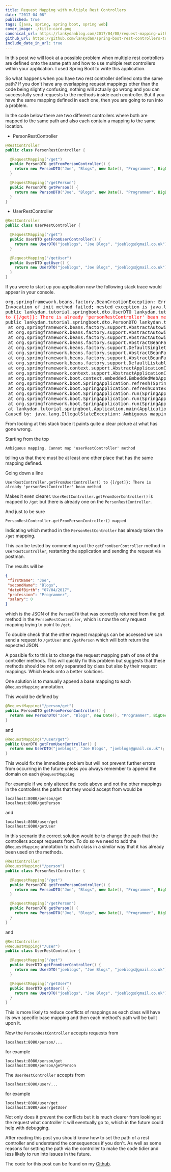 ```yaml
---
title: Request Mapping with multiple Rest Controllers
date: "2017-04-08"
published: true
tags: [java, spring, spring boot, spring web]
cover_image: ./title-card.png
canonical_url: https://lankydanblog.com/2017/04/08/request-mapping-with-multiple-rest-controllers/
github_url: https://github.com/lankydan/spring-boot-rest-controllers-tutorial
include_date_in_url: true
---
```


In this post we will look at a possible problem when multiple rest controllers are defined onto the same path and how to use multiple rest controllers within your application. I used Spring Boot to write this application.

So what happens when you have two rest controller defined onto the same path? If you don't have any overlapping request mappings other than the code being slightly confusing, nothing will actually go wrong and you can successfully send requests to the methods inside each controller. But if you have the same mapping defined in each one, then you are going to run into a problem.

In the code below there are two different controllers where both are mapped to the same path and also each contain a mapping to the same location.

- PersonRestController

```java
@RestController
public class PersonRestController {

  @RequestMapping("/get")
  public PersonDTO getFromPersonController() {
    return new PersonDTO("Joe", "Blogs", new Date(), "Programmer", BigDecimal.ZERO);
  }

  @RequestMapping("/getPerson")
  public PersonDTO getPerson() {
    return new PersonDTO("Joe", "Blogs", new Date(), "Programmer", BigDecimal.ZERO);
  }
}
```

- UserRestController

```java
@RestController
public class UserRestController {

  @RequestMapping("/get")
  public UserDTO getFromUserController() {
    return new UserDTO("joeblogs", "Joe Blogs", "joeblogs@gmail.co.uk");
  }

  @RequestMapping("/getUser")
  public UserDTO getUser() {
    return new UserDTO("joeblogs", "Joe Blogs", "joeblogs@gmail.co.uk");
  }
}
```

If you were to start up you application now the following stack trace would appear in your console.

<pre class="language-text">
org.springframework.beans.factory.BeanCreationException: Error creating bean with name 'requestMappingHandlerMapping' defined in class path resource [org/springframework/boot/autoconfigure/web/WebMvcAutoConfiguration$EnableWebMvcConfiguration.class]: 
Invocation of init method failed; nested exception is java.lang.IllegalStateException: <span style="color:#ff0000;">Ambiguous mapping. Cannot map 'userRestController' method</span>
public lankydan.tutorial.springboot.dto.UserDTO lankydan.tutorial.springboot.controller.<span style="color:#ff0000;">UserRestController.getFromUserController()</span>
<span style="color:#ff0000;">to {[/get]}: There is already 'personRestController' bean method</span>
public lankydan.tutorial.springboot.dto.PersonDTO lankydan.tutorial.springboot.controller.<span style="color:#ff0000;">PersonRestController.getFromPersonController() mapped</span>.
 at org.springframework.beans.factory.support.AbstractAutowireCapableBeanFactory.initializeBean(AbstractAutowireCapableBeanFactory.java:1628) ~[spring-beans-4.3.6.RELEASE.jar:4.3.6.RELEASE]
 at org.springframework.beans.factory.support.AbstractAutowireCapableBeanFactory.doCreateBean(AbstractAutowireCapableBeanFactory.java:555) ~[spring-beans-4.3.6.RELEASE.jar:4.3.6.RELEASE]
 at org.springframework.beans.factory.support.AbstractAutowireCapableBeanFactory.createBean(AbstractAutowireCapableBeanFactory.java:483) ~[spring-beans-4.3.6.RELEASE.jar:4.3.6.RELEASE]
 at org.springframework.beans.factory.support.AbstractBeanFactory$1.getObject(AbstractBeanFactory.java:306) ~[spring-beans-4.3.6.RELEASE.jar:4.3.6.RELEASE]
 at org.springframework.beans.factory.support.DefaultSingletonBeanRegistry.getSingleton(DefaultSingletonBeanRegistry.java:230) ~[spring-beans-4.3.6.RELEASE.jar:4.3.6.RELEASE]
 at org.springframework.beans.factory.support.AbstractBeanFactory.doGetBean(AbstractBeanFactory.java:302) ~[spring-beans-4.3.6.RELEASE.jar:4.3.6.RELEASE]
 at org.springframework.beans.factory.support.AbstractBeanFactory.getBean(AbstractBeanFactory.java:197) ~[spring-beans-4.3.6.RELEASE.jar:4.3.6.RELEASE]
 at org.springframework.beans.factory.support.DefaultListableBeanFactory.preInstantiateSingletons(DefaultListableBeanFactory.java:761) ~[spring-beans-4.3.6.RELEASE.jar:4.3.6.RELEASE]
 at org.springframework.context.support.AbstractApplicationContext.finishBeanFactoryInitialization(AbstractApplicationContext.java:866) ~[spring-context-4.3.6.RELEASE.jar:4.3.6.RELEASE]
 at org.springframework.context.support.AbstractApplicationContext.refresh(AbstractApplicationContext.java:542) ~[spring-context-4.3.6.RELEASE.jar:4.3.6.RELEASE]
 at org.springframework.boot.context.embedded.EmbeddedWebApplicationContext.refresh(EmbeddedWebApplicationContext.java:122) ~[spring-boot-1.5.1.RELEASE.jar:1.5.1.RELEASE]
 at org.springframework.boot.SpringApplication.refresh(SpringApplication.java:737) [spring-boot-1.5.1.RELEASE.jar:1.5.1.RELEASE]
 at org.springframework.boot.SpringApplication.refreshContext(SpringApplication.java:370) [spring-boot-1.5.1.RELEASE.jar:1.5.1.RELEASE]
 at org.springframework.boot.SpringApplication.run(SpringApplication.java:314) [spring-boot-1.5.1.RELEASE.jar:1.5.1.RELEASE]
 at org.springframework.boot.SpringApplication.run(SpringApplication.java:1162) [spring-boot-1.5.1.RELEASE.jar:1.5.1.RELEASE]
 at org.springframework.boot.SpringApplication.run(SpringApplication.java:1151) [spring-boot-1.5.1.RELEASE.jar:1.5.1.RELEASE]
 at lankydan.tutorial.springboot.Application.main(Application.java:10) [classes/:na]
Caused by: java.lang.IllegalStateException: Ambiguous mapping. Cannot map 'userRestController' method
</pre>

From looking at this stack trace it paints quite a clear picture at what has gone wrong.

Starting from the top

```
Ambiguous mapping. Cannot map 'userRestController' method
```

telling us that there must be at least one other place that has the same mapping defined.

Going down a line

```
UserRestController.getFromUserController() to {[/get]}: There is already 'personRestController' bean method
```

Makes it even clearer. `UserRestController.getFromUserController()` is mapped to `/get` but there is already one on the `PersonRestController`.

And just to be sure

```
PersonRestController.getFromPersonController() mapped
```

Indicating which method in the `PersonRestController` has already taken the `/get` mapping.

This can be tested by commenting out the `getFromUserController` method in `UserRestController`, restarting the application and sending the request via postman.

The results will be

```json
{
 "firstName": "Joe",
 "secondName": "Blogs",
 "dateOfBirth": "07/04/2017",
 "profession": "Programmer",
 "salary": 0
}
```

which is the JSON of the `PersonDTO` that was correctly returned from the get method in the `PersonRestController`, which is now the only request mapping trying to point to `/get`.

To double check that the other request mappings can be accessed we can send a request to `/getUser` and `/getPerson` which will both return the expected JSON.

A possible fix to this is to change the request mapping path of one of the controller methods. This will quickly fix this problem but suggests that these methods should be not only separated by class but also by their request mappings. Which leads onto a better solutions.

One solution is to manually append a&nbsp;base mapping to each `@RequestMapping` annotation.

This would be defined by

```java
@RequestMapping("/person/get")
public PersonDTO getFromPersonController() {
  return new PersonDTO("Joe", "Blogs", new Date(), "Programmer", BigDecimal.ZERO);
}
```

and

```java
@RequestMapping("/user/get")
public UserDTO getFromUserController() {
  return new UserDTO("joeblogs", "Joe Blogs", "joeblogs@gmail.co.uk");
}
```

This would fix the immediate problem but will not prevent further errors from occurring in the future unless you always remember to append the domain&nbsp;on each `@RequestMapping`

For example if we only altered the code above and not the other mappings in the controllers the paths that they would accept from would be

```
localhost:8080/person/get
localhost:8080/getPerson
```

and

```
localhost:8080/user/get
localhost:8080/getUser
```

In this scenario the correct solution would be to change the path that the controllers accept requests from. To do so we need to add the `@RequestMapping` annotation to each class in a similar way that it has already been used on the methods.

```java
@RestController
@RequestMapping("/person")
public class PersonRestController {

  @RequestMapping("/get")
  public PersonDTO getFromPersonController() {
    return new PersonDTO("Joe", "Blogs", new Date(), "Programmer", BigDecimal.ZERO);
  }

  @RequestMapping("/getPerson")
  public PersonDTO getPerson() {
    return new PersonDTO("Joe", "Blogs", new Date(), "Programmer", BigDecimal.ZERO);
  }
}
```

and

```java
@RestController
@RequestMapping("/user")
public class UserRestController {

  @RequestMapping("/get")
  public UserDTO getFromUserController() {
    return new UserDTO("joeblogs", "Joe Blogs", "joeblogs@gmail.co.uk");
  }

  @RequestMapping("/getUser")
  public UserDTO getUser() {
    return new UserDTO("joeblogs", "Joe Blogs", "joeblogs@gmail.co.uk");
  }
}
```

This is more likely to reduce conflicts of mappings as each class will have its own specific base mapping and then each method's path will be built upon it.

Now the `PersonRestController` accepts requests from

```
localhost:8080/person/...
```

for example

```
localhost:8080/person/get
localhost:8080/person/getPerson
```

The `UserRestController` accepts from

```
localhost:8080/user/...
```

for example

```
localhost:8080/user/get
localhost:8080/user/getUser
```

Not only does it prevent the conflicts but it is much clearer from looking at the request what controller it will eventually go to, which in the future could help with debugging.

After reading this post you should know how to set the path of a rest controller and understand the consequences if you don't. As well as some reasons for setting the path via the controller to make the code tidier and less likely to run into issues in the future.

The code for this post can be found on my [Github](https://github.com/lankydan/spring-boot-rest-controllers-tutorial).